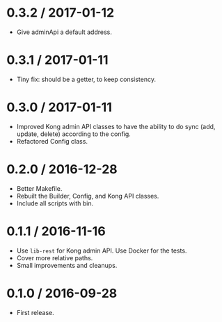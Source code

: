 
0.3.2 / 2017-01-12
==================

  * Give adminApi a default address.

0.3.1 / 2017-01-11
==================

  * Tiny fix: should be a getter, to keep consistency.

0.3.0 / 2017-01-11
==================

  * Improved Kong admin API classes to have the ability to do sync (add, update, delete) according to the config.
  * Refactored Config class.

0.2.0 / 2016-12-28
==================

  * Better Makefile.
  * Rebuilt the Builder, Config, and Kong API classes.
  * Include all scripts with bin.

0.1.1 / 2016-11-16
==================

  * Use `lib-rest` for Kong admin API. Use Docker for the tests.
  * Cover more relative paths.
  * Small improvements and cleanups.

0.1.0 / 2016-09-28
==================

* First release.
